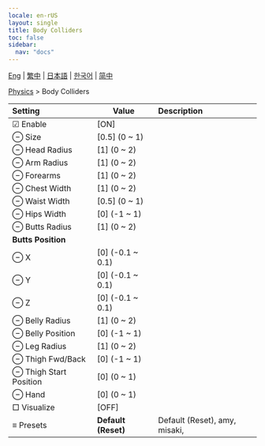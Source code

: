```yaml
---
locale: en-rUS
layout: single
title: Body Colliders
toc: false
sidebar:
  nav: "docs"
---
```

[Eng](/dancexr/menu/2025.4/actor/body_colliders) | [繁中](/tw/dancexr/menu/2025.4/actor/body_colliders) | [日本語](/jp/dancexr/menu/2025.4/actor/body_colliders) | [한국어](/kr/dancexr/menu/2025.4/actor/body_colliders) | [简中](/zh/dancexr/menu/2025.4/actor/body_colliders)

[Physics](../menu#Physics) > Body Colliders



| Setting | Value | Description |
| :--- | --- | :--- |
|  ☑ Enable| [ON] | 
|  ⊖ Size| [0.5] (0 ~ 1) | 
|  ⊖ Head Radius| [1] (0 ~ 2) | 
|  ⊖ Arm Radius| [1] (0 ~ 2) | 
|  ⊖ Forearms| [1] (0 ~ 2) | 
|  ⊖ Chest Width| [1] (0 ~ 2) | 
|  ⊖ Waist Width| [0.5] (0 ~ 1) | 
|  ⊖ Hips Width| [0] (-1 ~ 1) | 
|  ⊖ Butts Radius| [1] (0 ~ 2) | 
|  <b>Butts Position</b>|| 
|  ⊖ X| [0] (-0.1 ~ 0.1) | 
|  ⊖ Y| [0] (-0.1 ~ 0.1) | 
|  ⊖ Z| [0] (-0.1 ~ 0.1) | 
|  ⊖ Belly Radius| [1] (0 ~ 2) | 
|  ⊖ Belly Position| [0] (-1 ~ 1) | 
|  ⊖ Leg Radius| [1] (0 ~ 2) | 
|  ⊖ Thigh Fwd/Back| [0] (-1 ~ 1) | 
|  ⊖ Thigh Start Position| [0] (0 ~ 1) | 
|  ⊖ Hand| [0] (0 ~ 1) | 
|  □ Visualize| [OFF] | 
|  ≡ Presets| **Default (Reset)** | Default (Reset), amy, misaki,  |
